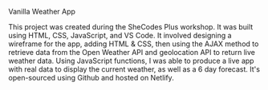 Vanilla Weather App

This project was created during the SheCodes Plus workshop. It was built using HTML, CSS, JavaScript, and VS Code. It involved designing a wireframe for the app, adding HTML & CSS, then using the AJAX method to retrieve data from the Open Weather API and geolocation API to return live weather data. Using JavaScript functions, I was able to produce a live app with real data to display the current weather, as well as a 6 day forecast. It's open-sourced using Github and hosted on Netlify.
